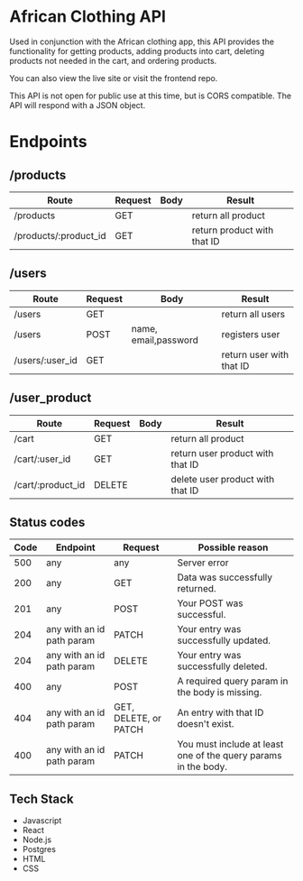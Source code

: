 # African Clothing API

Used in conjunction with the African clothing app, this API provides the functionality for getting products, adding products into cart, deleting products not needed in the cart, and ordering products.

You can also view the live site or visit the frontend repo.

This API is not open for public use at this time, but is CORS compatible. The API will respond with a JSON object.

# Endpoints

##  /products
| Route                     | Request        |Body             |Result                      |
|   ----------              |  ----------    |--------------   | --------                   |
| /products                 | GET            |                 |return all product          |
| /products/:product_id     | GET            |                 |return product with that ID |


##  /users
| Route               | Request        |Body                      |Result                      |
|   ----------        |  ----------    |--------------            | --------                   |
| /users              | GET            |                          |return all users            |
| /users              | POST           |name, email,password      |registers user              |
| /users/:user_id     | GET            |                          |return user with that ID    |


##  /user_product
| Route                         | Request        |Body             |Result                            |
|   ----------                  |  ----------    |--------------   | --------                         |
| /cart                         | GET            |                 |return all product                |
| /cart/:user_id                | GET            |                 |return user product with that ID  |
| /cart/:product_id             | DELETE         |                 |delete user product with that ID  |


## Status codes
| Code              | Endpoint                        |Request                    |Possible reason                                                  |
|   ----------      |  ----------                     |--------------             | --------                                                        |
| 500               | any                             |   any                     |Server error                                                     |
| 200               | any                             |   GET                     |Data was successfully returned.                                  |
| 201               | any                             |   POST                    |Your POST was successful.                                        |
| 204               | any with an id path param       |   PATCH                   |Your entry was successfully updated.                             |
| 204               | any with an id path param       |   DELETE                  |Your entry was successfully deleted.                             |
| 400               | any                             |   POST                    |A required query param in the body is missing.                   | 
| 404               | any with an id path param       |   GET, DELETE, or PATCH   |An entry with that ID doesn't exist.                             |
| 400               | any with an id path param       |   PATCH                   |You must include at least one of the query params in the body.   |



## Tech Stack

* Javascript
* React
* Node.js
* Postgres
* HTML
* CSS





